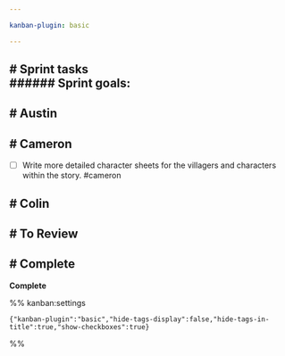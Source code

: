 ```yaml
---

kanban-plugin: basic

---
```


## # Sprint tasks<br>###### Sprint goals:



## # Austin



## # Cameron

- [ ] Write more detailed character sheets for the villagers and characters within the story. #cameron


## # Colin



## # To Review



## # Complete

**Complete**




%% kanban:settings
```
{"kanban-plugin":"basic","hide-tags-display":false,"hide-tags-in-title":true,"show-checkboxes":true}
```
%%